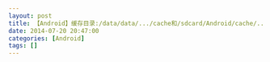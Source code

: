 ```yaml
---
layout: post
title: 【Android】缓存目录:/data/data/.../cache和/sdcard/Android/cache/...
date: 2014-07-20 20:47:00
categories: [Android]
tags: []
---
```

               
